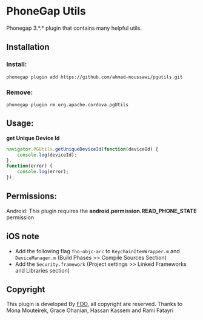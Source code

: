 PhoneGap Utils
===========================================================================

Phonegap 3.\*.\* plugin that contains many helpful utils.

## Installation
### Install: 

```phonegap plugin add https://github.com/ahmad-moussawi/pgutils.git```

### Remove:  

```phonegap plugin rm org.apache.cordova.pgUtils```

## Usage: 

**get Unique Device Id**

```js
navigator.PGUtils.getUniqueDeviceId(function(deviceId) {
	console.log(deviceId);
}, 
function(error) {
	console.log(error);
});
```

## Permissions:
Android:
This plugin requires the **android.permission.READ_PHONE_STATE** permission 

## iOS note
- Add the following flag `fno-objc-arc` to `KeychainItemWrapper.m` and `DeviceManager.m` (Build Phases >> Compile Sources Section)
- Add the `Security.framework` (Project settings >> Linked Frameworks and Libraries section)

## Copyright
This plugin is developed By [FOO](http://foo.mobi), all copyright are reserved.
Thanks to Mona Mouteirek, Grace Ohanian, Hassan Kassem and Rami Fatayri